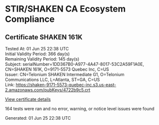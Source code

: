 # STIR/SHAKEN CA Ecosystem Compliance

## Certificate SHAKEN 161K

Tested At: 01 Jun 25 22:38 UTC\
Initial Validity Period: 366 day(s)\
Remaining Validity Period: 145 day(s)\
Subject: serialNumber=1DD367B0-A977-4A47-8017-53C2A59F1A0E, CN=SHAKEN 161K, O=9171-5573 Quebec Inc, C=US\
Issuer: CN=Telonium SHAKEN Intermediate G1, O=Telonium Communications LLC, L=Atlanta, ST=GA, C=US\
Link: https://shaken-9171-5573-quebec-inc.s3.us-east-2.amazonaws.com/pubKeys/4722b9c5.crt

[View certificate details](https://x509.io/?cert=MIIDKjCCAs%2BgAwIBAgIQKb1j9Zs%2Fy5WhKih3UxS4szAKBggqhkjOPQQDAjB8MQswCQYDVQQGEwJVUzELMAkGA1UECAwCR0ExEDAOBgNVBAcMB0F0bGFudGExJDAiBgNVBAoMG1RlbG9uaXVtIENvbW11bmljYXRpb25zIExMQzEoMCYGA1UEAwwfVGVsb25pdW0gU0hBS0VOIEludGVybWVkaWF0ZSBHMTAeFw0yNDEwMjQxOTI2NTRaFw0yNTEwMjQxOTI3NTRaMHExCzAJBgNVBAYTAlVTMR0wGwYDVQQKExQ5MTcxLTU1NzMgUXVlYmVjIEluYzEUMBIGA1UEAxMLU0hBS0VOIDE2MUsxLTArBgNVBAUTJDFERDM2N0IwLUE5NzctNEE0Ny04MDE3LTUzQzJBNTlGMUEwRTBZMBMGByqGSM49AgEGCCqGSM49AwEHA0IABIk4uQxRfDAhjYiYukskAD9AjGzZ79nu3OfBaIiA7wn%2F8Ro3clp1xROSyIEa1qOvS0r1D9wdIBJWYWt0druU%2F1%2BjggE8MIIBODAOBgNVHQ8BAf8EBAMCB4AwDAYDVR0TAQH%2FBAIwADAdBgNVHQ4EFgQUC8LyBxeMoJMkkKY19mwW%2F%2BVZ8PswHwYDVR0jBBgwFoAUqiS7%2FxR1QHkth2%2FoDUF3yrvNiLAwFwYDVR0gBBAwDjAMBgpghkgBhv8JAQEEMIGmBgNVHR8EgZ4wgZswgZigOqA4hjZodHRwczovL2F1dGhlbnRpY2F0ZS1hcGkuaWNvbmVjdGl2LmNvbS9kb3dubG9hZC92MS9jcmyiWqRYMFYxFDASBgNVBAcTC0JyaWRnZXdhdGVyMQswCQYDVQQIEwJOSjETMBEGA1UEAxMKU1RJLVBBIENSTDELMAkGA1UEBhMCVVMxDzANBgNVBAoTBlNUSS1QQTAWBggrBgEFBQcBGgQKMAigBhYEMTYxSzAKBggqhkjOPQQDAgNJADBGAiEA%2FsyKodLrb6SlN%2FDzn%2FdcyV3z8fk7RbINDPCty47D5dACIQCL4seEzLxzshq0eBpauRRyq3E3GR%2BRhhFZSOpZQvJwYA%3D%3D)

164 tests were ran and no error, warning, or notice level issues were found


Generated: 01 Jun 25 22:38 UTC